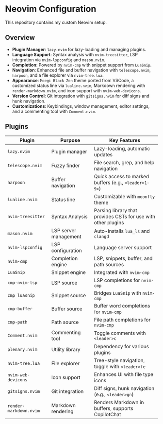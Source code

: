 # Neovim Configuration

This repository contains my custom Neovim setup.

## Overview

- **Plugin Manager**: `lazy.nvim` for lazy-loading and managing plugins.
- **Language Support**: Syntax analysis with `nvim-treesitter`, LSP integration via `nvim-lspconfig` and `mason.nvim`.
- **Completion**: Powered by `nvim-cmp` with snippet support from `LuaSnip`.
- **Navigation**: Enhanced file and buffer navigation with `telescope.nvim`, `harpoon`, and a file explorer via `nvim-tree.lua`.
- **Appearance**: `Moegi Black Zen` theme ported from VSCode, a customized status line via `lualine.nvim`, Markdown rendering with `render-markdown.nvim`, and icon support with `nvim-web-devicons`.
- **Version Control**: Git integration with `gitsigns.nvim` for diff signs and hunk navigation.
- **Customizations**: Keybindings, window management, editor settings, and a commenting tool with `Comment.nvim`.

## Plugins

| Plugin                  | Purpose                  | Key Features                                      |
|-------------------------|--------------------------|--------------------------------------------------|
| `lazy.nvim`             | Plugin manager           | Lazy-loading, automatic updates                  |
| `telescope.nvim`        | Fuzzy finder             | File search, grep, and help navigation           |
| `harpoon`               | Buffer navigation        | Quick access to marked buffers (e.g., `<leader>1-9>`) |
| `lualine.nvim`          | Status line              | Customizable with `moonfly` theme                |
| `nvim-treesitter`       | Syntax Analysis          | Parsing library that provides CSTs for use with other plugins |
| `mason.nvim`            | LSP server management    | Auto-installs `lua_ls` and `clangd`              |
| `nvim-lspconfig`        | LSP configuration        | Language server support                          |
| `nvim-cmp`              | Completion engine        | LSP, snippets, buffer, and path sources          |
| `LuaSnip`               | Snippet engine           | Integrated with `nvim-cmp`                       |
| `cmp-nvim-lsp`          | LSP source               | LSP completions for `nvim-cmp`                   |
| `cmp_luasnip`           | Snippet source           | Bridges `LuaSnip` with `nvim-cmp`                |
| `cmp-buffer`            | Buffer source            | Buffer word completions for `nvim-cmp`           |
| `cmp-path`              | Path source              | File path completions for `nvim-cmp`             |
| `Comment.nvim`          | Commenting tool          | Toggle comments with `<leader>c`                 |
| `plenary.nvim`          | Utility library          | Dependency for various plugins                   |
| `nvim-tree.lua`         | File explorer            | Tree-style navigation, toggle with `<leader>fe`   |
| `nvim-web-devicons`     | Icon support             | Enhances UI with file type icons                 |
| `gitsigns.nvim`         | Git integration          | Diff signs, hunk navigation (e.g., `<leader>gn`) |
| `render-markdown.nvim`  | Markdown rendering       | Renders Markdown in buffers, supports CopilotChat|
